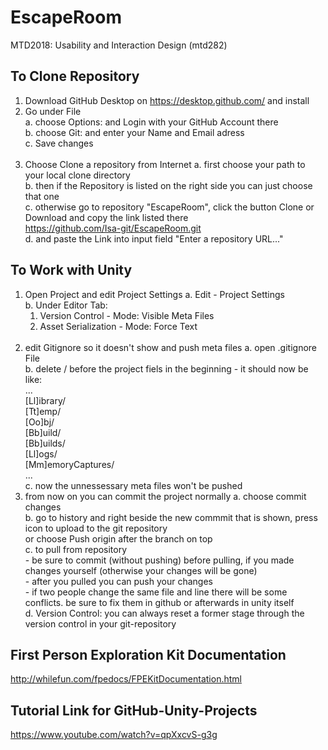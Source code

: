 # EscapeRoom
MTD2018: Usability and Interaction Design (mtd282)


To Clone Repository
--------------------------------------------------------------------------------------------------------------------
1. Download GitHub Desktop on https://desktop.github.com/ and install<br>
2. Go under File  
    a. choose Options: and Login with your GitHub Account there<br>
    b. choose Git: and enter your Name and Email adress<br>
    c. Save changes<br><br>
3. Choose Clone a repository from Internet
    a. first choose your path to your local clone directory<br>
    b. then if the Repository is listed on the right side you can just choose that one<br>
    c. otherwise go to repository "EscapeRoom", click the button Clone or Download and copy the link listed there<br>
       https://github.com/Isa-git/EscapeRoom.git<br>
    d. and paste the Link into input field "Enter a repository URL..."

    
 To Work with Unity
--------------------------------------------------------------------------------------------------------------------   
1. Open Project and edit Project Settings
    a. Edit - Project Settings<br>
    b. Under Editor Tab:<br>
	1. Version Control - Mode: Visible Meta Files<br>
	2. Asset Serialization - Mode: Force Text<br><br>
2. edit Gitignore so it doesn't show and push meta files
    a. open .gitignore File<br>
    b. delete / before the project fiels in the beginning - it should now be like: <br>
	...<br>
	[Ll]ibrary/<br>
	[Tt]emp/<br>
	[Oo]bj/<br>
	[Bb]uild/<br>
	[Bb]uilds/<br>
	[Ll]ogs/<br>
	[Mm]emoryCaptures/<br>
	...<br>
    c. now the unnessessary meta files won't be pushed <br>
3. from now on you can commit the project normally
    a. choose commit changes<br>
    b. go to history and right beside the new commmit that is shown, press icon to upload to the git repository<br>
       or choose Push origin after the branch on top<br>
    c. to pull from repository <br>
       - be sure to commit (without pushing) before pulling, if you made changes yourself (otherwise your changes will be gone)<br>
       - after you pulled you can push your changes<br>
       - if two people change the same file and line there will be some conflicts. be sure to fix them in github or afterwards in unity itself<br>
    d. Version Control: you can always reset a former stage through the version control in your git-repository


First Person Exploration Kit Documentation
--------------------------------------------------------------------------------------------------------------------
http://whilefun.com/fpedocs/FPEKitDocumentation.html


Tutorial Link for GitHub-Unity-Projects
--------------------------------------------------------------------------------------------------------------------
https://www.youtube.com/watch?v=qpXxcvS-g3g
